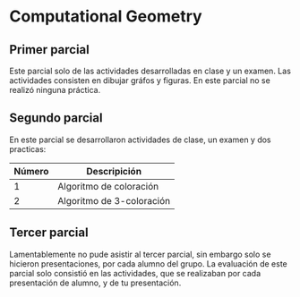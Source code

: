 # Computational Geometry

## Primer parcial
Este parcial solo de las actividades desarrolladas en clase y un examen. Las actividades consisten en dibujar gráfos y figuras. En este parcial no se realizó ninguna práctica.

## Segundo parcial
En este parcial se desarrollaron actividades de clase, un examen y dos practicas:

|Número|Descripición|
|---|---|
|1|Algoritmo de coloración|
|2|Algoritmo de 3-coloración|

## Tercer parcial
Lamentablemente no pude asistir al tercer parcial, sin embargo solo se hicieron presentaciones, por cada alumno del grupo. La evaluación de este parcial solo consistió en las actividades, que se realizaban por cada presentación de alumno, y de tu presentación.
